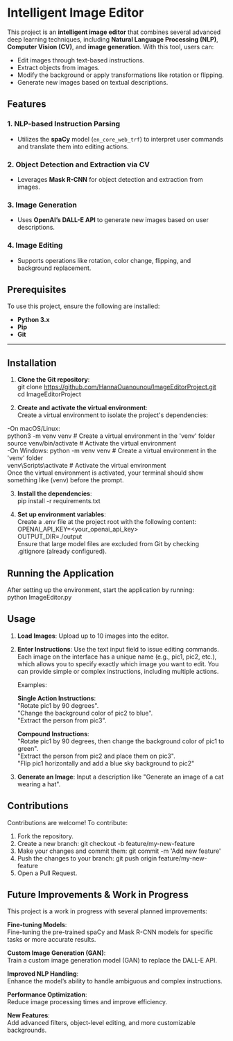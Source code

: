 # **Intelligent Image Editor**

This project is an **intelligent image editor** that combines several advanced deep learning techniques, including **Natural Language Processing (NLP)**, **Computer Vision (CV)**, and **image generation**. With this tool, users can:

- Edit images through text-based instructions.
- Extract objects from images.
- Modify the background or apply transformations like rotation or flipping.
- Generate new images based on textual descriptions.


## **Features**

### 1. NLP-based Instruction Parsing
- Utilizes the **spaCy** model (`en_core_web_trf`) to interpret user commands and translate them into editing actions.

### 2. Object Detection and Extraction via CV
- Leverages **Mask R-CNN** for object detection and extraction from images.

### 3. Image Generation
- Uses **OpenAI’s DALL-E API** to generate new images based on user descriptions.

### 4. Image Editing
- Supports operations like rotation, color change, flipping, and background replacement.



## **Prerequisites**

To use this project, ensure the following are installed:
- **Python 3.x**
- **Pip**
- **Git**

---

## **Installation**

1. **Clone the Git repository**:  
   git clone https://github.com/HannaOuanounou/ImageEditorProject.git     
   cd ImageEditorProject

2. **Create and activate the virtual environment**:  
Create a virtual environment to isolate the project's dependencies:  

-On macOS/Linux:  
python3 -m venv venv  # Create a virtual environment in the 'venv' folder
source venv/bin/activate  # Activate the virtual environment  
-On Windows:
python -m venv venv  # Create a virtual environment in the 'venv' folder  
venv\Scripts\activate  # Activate the virtual environment  
Once the virtual environment is activated, your terminal should show something like (venv) before the prompt.  

3. **Install the dependencies**:  
    pip install -r requirements.txt

4. **Set up environment variables**:  
Create a .env file at the project root with the following content:  
OPENAI_API_KEY=<your_openai_api_key>  
OUTPUT_DIR=./output  
Ensure that large model files are excluded from Git by checking .gitignore (already configured).


## **Running the Application**

After setting up the environment, start the application by running:  
python ImageEditor.py

## **Usage**

1. **Load Images**:
Upload up to 10 images into the editor.

2. **Enter Instructions**:
   Use the text input field to issue editing commands. Each image on the interface has a unique name (e.g., pic1, pic2, etc.), which allows you      to specify exactly which image you want to edit. You can provide simple or complex instructions, including multiple actions.

   Examples:

   **Single Action Instructions**:  
   "Rotate pic1 by 90 degrees".  
   "Change the background color of pic2 to blue".  
   "Extract the person from pic3".  

   **Compound Instructions**:  
   "Rotate pic1 by 90 degrees, then change the background color of pic1 to green".  
   "Extract the person from pic2 and place them on pic3".  
   "Flip pic1 horizontally and add a blue sky background to pic2"  


3. **Generate an Image**:
   Input a description like "Generate an image of a cat wearing a hat".


## **Contributions**

Contributions are welcome! To contribute:

1. Fork the repository.
2. Create a new branch:
    git checkout -b feature/my-new-feature
3. Make your changes and commit them:
    git commit -m 'Add new feature'
4. Push the changes to your branch:
    git push origin feature/my-new-feature
5. Open a Pull Request.


## **Future Improvements & Work in Progress**

This project is a work in progress with several planned improvements:

**Fine-tuning Models**:  
   Fine-tuning the pre-trained spaCy and Mask R-CNN models for specific tasks or more accurate results.  
   
**Custom Image Generation (GAN)**:  
   Train a custom image generation model (GAN) to replace the DALL-E API.  
   
**Improved NLP Handling**:    
   Enhance the model’s ability to handle ambiguous and complex instructions.  
   
**Performance Optimization**:    
   Reduce image processing times and improve efficiency.  
   
**New Features**:    
   Add advanced filters, object-level editing, and more customizable backgrounds.



